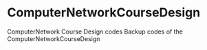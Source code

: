 # ComputerNetworkCourseDesign
ComputerNetwork Course Design codes
Backup codes of the ComputerNetworkCourseDesign
